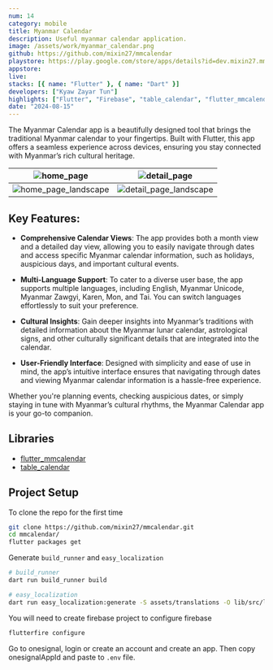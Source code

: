 ```yaml
---
num: 14
category: mobile
title: Myanmar Calendar
description: Useful myanmar calendar application.
image: /assets/work/myanmar_calendar.png
github: https://github.com/mixin27/mmcalendar
playstore: https://play.google.com/store/apps/details?id=dev.mixin27.mmcalendar
appstore:
live:
stacks: [{ name: "Flutter" }, { name: "Dart" }]
developers: ["Kyaw Zayar Tun"]
highlights: ["Flutter", "Firebase", "table_calendar", "flutter_mmcalendar"]
date: "2024-08-15"
---
```


The Myanmar Calendar app is a beautifully designed tool that brings the traditional Myanmar calendar to your fingertips. Built with Flutter, this app offers a seamless experience across devices, ensuring you stay connected with Myanmar’s rich cultural heritage.

| ![home_page](https://res.cloudinary.com/ds6vu9ry4/image/upload/v1724040484/projects/mmcalendar/home_page_zatg0z.png)                     | ![detail_page](https://res.cloudinary.com/ds6vu9ry4/image/upload/v1724040497/projects/mmcalendar/detail_page_rbe5pv.png)                     |
| ---------------------------------------------------------------------------------------------------------------------------------------- | -------------------------------------------------------------------------------------------------------------------------------------------- |
| ![home_page_landscape](https://res.cloudinary.com/ds6vu9ry4/image/upload/v1724040479/projects/mmcalendar/home_page_landscape_hyarjl.png) | ![detail_page_landscape](https://res.cloudinary.com/ds6vu9ry4/image/upload/v1724040481/projects/mmcalendar/detail_page_landscape_rovegc.png) |

## Key Features:

- **Comprehensive Calendar Views**: The app provides both a month view and a detailed day view, allowing you to easily navigate through dates and access specific Myanmar calendar information, such as holidays, auspicious days, and important cultural events.

- **Multi-Language Support**: To cater to a diverse user base, the app supports multiple languages, including English, Myanmar Unicode, Myanmar Zawgyi, Karen, Mon, and Tai. You can switch languages effortlessly to suit your preference.

- **Cultural Insights**: Gain deeper insights into Myanmar’s traditions with detailed information about the Myanmar lunar calendar, astrological signs, and other culturally significant details that are integrated into the calendar.

- **User-Friendly Interface**: Designed with simplicity and ease of use in mind, the app’s intuitive interface ensures that navigating through dates and viewing Myanmar calendar information is a hassle-free experience.

Whether you're planning events, checking auspicious dates, or simply staying in tune with Myanmar’s cultural rhythms, the Myanmar Calendar app is your go-to companion.

## Libraries

- [flutter_mmcalendar](https://pub.dev/packages/flutter_mmcalendar)
- [table_calendar](https://pub.dev/packages/table_calendar)

## Project Setup

To clone the repo for the first time

```bash
git clone https://github.com/mixin27/mmcalendar.git
cd mmcalendar/
flutter packages get
```

Generate `build_runner` and `easy_localization`

```bash
# build_runner
dart run build_runner build

# easy_localization
dart run easy_localization:generate -S assets/translations -O lib/src/l10n -o locale_keys.g.dart -f keys
```

You will need to create firebase project to configure firebase

```bash
flutterfire configure
```

Go to onesignal, login or create an account and create an app. Then copy onesignalAppId and paste to `.env` file.
